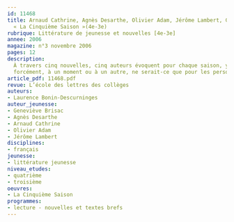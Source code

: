 ```yaml
---
id: 11468
title: Arnaud Cathrine, Agnès Desarthe, Olivier Adam, Jérôme Lambert, Geneviève Brisac – 
  « La Cinquième Saison »(4e-3e)
rubrique: Littérature de jeunesse et nouvelles [4e-3e]
annee: 2006
magazine: n°3 novembre 2006
pages: 12
description: 
  À travers cinq nouvelles, cinq auteurs évoquent pour chaque saison, y compris la cinquième, cette saison « improbable », un moment essentiel de la vie d’un adolescent, le narrateur ou la narratrice en l’occurrence. Cinq manières d’appréhender et d’écrire quelques jours, voire quelques heures de ces étranges années où surgissent aussi vite le malaise que l’espoir. Trois filles, deux garçons, trois au collège, deux au lycée, plus ou moins mûrs, drôles ou graves, solides ou fragiles, saisis au vol ou plutôt dans leur envol, en une quarantaine de pages tout au plus chaque fois. De brèves rencontres donc, mais auxquelles les élèves s’intéresseront
  forcément, à un moment ou à un autre, ne serait-ce que pour les personnages. Ces cinq narrateurs sont si proches d’eux et si variés, qu’ils ne pourront s’empêcher, au détour d’une de leurs histoires, de s’identifier au moins à l’un d’eux, de se retrouver dans leurs soucis, leurs réactions, leurs réflexions… ce que l’on aurait tort de négliger dans la mesure où cette proximité leur permettra d’entrer dans le livre.
article_pdf: 11468.pdf
revue: L’école des lettres des collèges
auteurs:
- Laurence Bonin-Descurninges
auteur_jeunesse:
- Geneviève Brisac
- Agnès Desarthe
- Arnaud Cathrine
- Olivier Adam
- Jérôme Lambert
disciplines:
- français
jeunesse:
- littérature jeunesse
niveau_etudes:
- quatrième
- troisième
oeuvres:
- La Cinquième Saison
programmes:
- lecture - nouvelles et textes brefs
---
```

